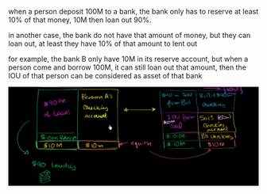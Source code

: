 when a person deposit 100M to a bank, the bank only has to reserve at least 10% of that money, 10M then loan out 90%.

in another case, the bank do not have that amount of money, but they can loan out, at least they have 10% of that amount to lent out

for example, the bank B only have 10M in its reserve account, but when a person come and borrow 100M, it can still loan out that amount, then the IOU of that person can be considered as asset of that bank

![](2023-08-14-22-43-24.png)

